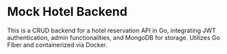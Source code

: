 # Mock Hotel Backend

This is a CRUD backend for a hotel reservation API in Go, integrating JWT authentication, admin functionalities, and MongoDB for storage. Utilizes Go Fiber and containerized via Docker.